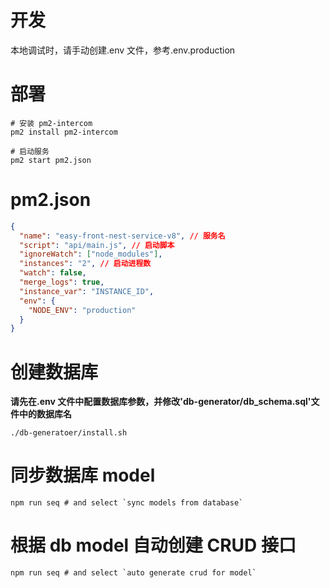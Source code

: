 <!--
 * @Author: leyi leyi@myun.info
 * @Date: 2021-11-25 17:08:33
 * @LastEditors: leyi leyi@myun.info
 * @LastEditTime: 2023-03-05 00:29:00
 * @FilePath: /easy-front-nest-service/README.md
 * @Description:
 *
 * Copyright (c) 2023 by ${git_name_email}, All Rights Reserved.
-->

# 开发

本地调试时，请手动创建.env 文件，参考.env.production

# 部署

```shell
# 安装 pm2-intercom
pm2 install pm2-intercom

# 启动服务
pm2 start pm2.json
```

# pm2.json

```json
{
  "name": "easy-front-nest-service-v8", // 服务名
  "script": "api/main.js", // 启动脚本
  "ignoreWatch": ["node_modules"],
  "instances": "2", // 启动进程数
  "watch": false,
  "merge_logs": true,
  "instance_var": "INSTANCE_ID",
  "env": {
    "NODE_ENV": "production"
  }
}
```

# 创建数据库

**请先在.env 文件中配置数据库参数，并修改'db-generator/db_schema.sql'文件中的数据库名**

```shell
./db-generatoer/install.sh
```

# 同步数据库 model

```shell
npm run seq # and select `sync models from database`
```

# 根据 db model 自动创建 CRUD 接口

```shell
npm run seq # and select `auto generate crud for model`
```

